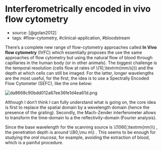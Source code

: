 # Interferometrically encoded in vivo flow cytometry

- source: [@golan2012]
- tags: #flow-cytometry, #clinical-application, #bloodstream


There’s a complete new range of flow-cytometry approaches called **In Vivo flow cytometry** (IVFC) which essentially proposes the use the same approaches of flow cytometry but using the natural flow of blood through capillaries in the human body (or in other animals). The biggest challenge is the temporal resolution (cells flow at rates of \\(10\,\textrm{mm/s}\)) and the depth at which cells can still be imaged. For the latter, longer wavelengths are the most useful, for the first, the idea is to use a Spectrally Encoded Flow Cytometer (SEFC), like the one below: 

![da8668c90bdd012a67ee36fe1d4ea61d.png](/images/da8668c90bdd012a67ee36fe1d4ea61d.png)

Although I don’t think I can fully understand what is going on, the core idea is first to replace the spatial domain by a wevelength domain (hence the presence of the grating). Secondly, the Mach-Zender interferometer allows to transform the time-domain to a the reflectivity-domain (Fourier analysis). 

Since the base wavelength for the scanning source is \\(1060\,\textrm{nm}\\) , the penetration depth is around \\(80\,\mu m\\) . This seems to be enough for studying the *oral mucosa*, for example, avoiding the extraction of blood, which is a painful procedure. 
